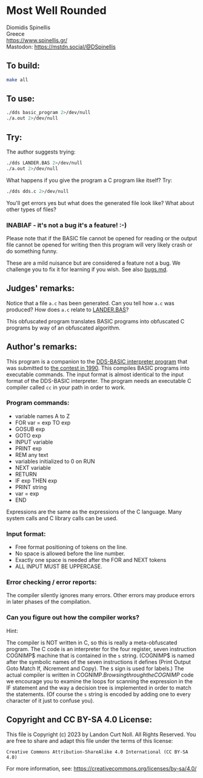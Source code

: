 # Most Well Rounded

Diomidis Spinellis\
Greece\
<https://www.spinellis.gr/>\
Mastodon: <https://mstdn.social/@DSpinellis>


## To build:

```sh
make all
```



## To use:

```sh
./dds basic_program 2>/dev/null
./a.out 2>/dev/null
```

## Try:

The author suggests trying:

```sh
./dds LANDER.BAS 2>/dev/null
./a.out 2>/dev/null
```

What happens if you give the program a C program like itself? Try:

```sh
./dds dds.c 2>/dev/null
```

You'll get errors yes but what does the generated file look like? What about
other types of files?


### INABIAF - it's not a bug it's a feature! :-)

Please note that if the BASIC file cannot be opened for reading or the output
file cannot be opened for writing then this program will very likely crash or do
something funny.

These are a mild nuisance but are considered a feature not a bug. We challenge
you to fix it for learning if you wish. See also [bugs.md](/bugs.md).


## Judges' remarks:

Notice that a file `a.c` has been generated.  Can you tell how `a.c` was
produced?  How does `a.c` relate to [LANDER.BAS](LANDER.BAS)?

This obfuscated program translates BASIC programs into obfuscated
C programs by way of an obfuscated algorithm.


## Author's remarks:

This program is a companion to the [DDS-BASIC interpreter
program](/1990/dds/README.md) that was submitted to [the contest in
1990](/years.html#1990).  This compiles BASIC programs into executable commands.
The input format is almost identical to the input format of the DDS-BASIC
interpreter.  The program needs an executable C compiler called `cc` in your
path in order to work.

### Program commands:


- variable names A to Z
- FOR var = exp TO exp
- GOSUB exp
- GOTO exp
- INPUT variable
- PRINT exp
- REM any text
- variables initialized to 0 on RUN
- NEXT variable
- RETURN
- IF exp THEN exp
- PRINT string
- var = exp
- END

Expressions are the same as the expressions of the C language.
Many system calls and C library calls can be used.

### Input format:

- Free format positioning of tokens on the line.
- No space is allowed before the line number.
- Exactly one space is needed after the FOR and NEXT tokens
- ALL INPUT MUST BE UPPERCASE.

### Error checking / error reports:

The compiler silently ignores many errors.
Other errors may produce errors in later phases of the compilation.

### Can you figure out how the compiler works?

Hint:

The compiler is NOT written in C, so this is really a meta-obfuscated
program.  The C code is an interpreter for the four register, seven
instruction COGNIMP$ machine that is contained in the `s` string.
(COGNIMP$ is named after the symbolic names of the seven instructions it
defines (Print Output Goto Match If, iNcrement and Copy).  The `$` sign
is used for labels.)  The actual compiler is written in COGNIMP$.
Browsing through the COGNIMP$ code we encourage you to examine the
loops for scanning the expression in the IF statement and the way a
decision tree is implemented in order to match the statements.  (Of
course the `s` string is encoded by adding one to every character of it just
to confuse you).


## Copyright and CC BY-SA 4.0 License:

This file is Copyright (c) 2023 by Landon Curt Noll.  All Rights Reserved.
You are free to share and adapt this file under the terms of this license:

    Creative Commons Attribution-ShareAlike 4.0 International (CC BY-SA 4.0)

For more information, see: https://creativecommons.org/licenses/by-sa/4.0/
